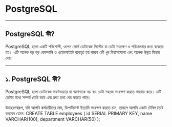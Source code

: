 # PostgreSQL 
---

## PostgreSQL কী?

PostgreSQL হলো একটি শক্তিশালী, ওপেন সোর্স ডেটাবেজ সিস্টেম যা ডেটা সংরক্ষণ ও পরিচালনার জন্য ব্যবহার হয়। এটি অনেক বড় বড় কোম্পানি ও ওয়েবসাইটে ব্যবহৃত হয় কারণ এটি খুব বিশ্বাসযোগ্য এবং অনেক উন্নত ফিচার দেয়।

---

## ১. PostgreSQL কী?

PostgreSQL হলো ডেটাবেজ সফটওয়্যার যা আপনাকে বড় বড় ডেটা সহজে সংরক্ষণ করতে সাহায্য করে। এটি ডেটার মধ্যে সম্পর্ক তৈরি করে এবং দ্রুত তথ্য বের করতে পারে।

উদাহরণস্বরূপ, যদি আপনি কর্মচারীদের নাম, ডিপার্টমেন্ট ইত্যাদি সংরক্ষণ করতে চান, তাহলে আপনি একটা টেবিল তৈরি করবেন যেমন:
CREATE TABLE employees (
id SERIAL PRIMARY KEY,
name VARCHAR(100),
department VARCHAR(50)
);

